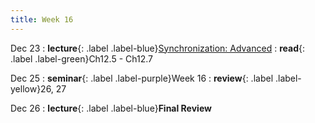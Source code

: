 ```yaml
---
title: Week 16
---
```


Dec 23
: **lecture**{: .label .label-blue}[Synchronization: Advanced](/ics-fa24/assets/lec/27-SYNC2.pdf)
  : **read**{: .label .label-green}Ch12.5 - Ch12.7

Dec 25
: **seminar**{: .label .label-purple}Week 16
  : **review**{: .label .label-yellow}26, 27

Dec 26
: **lecture**{: .label .label-blue}**Final Review**